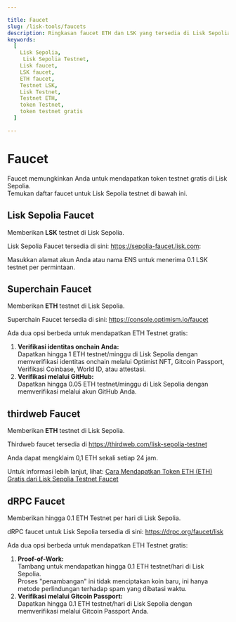 ```yaml
---

title: Faucet  
slug: /lisk-tools/faucets  
description: Ringkasan faucet ETH dan LSK yang tersedia di Lisk Sepolia Testnet. Dapatkan token testnet gratis di Lisk Sepolia.  
keywords:  
  [
    Lisk Sepolia,
     Lisk Sepolia Testnet,
    Lisk faucet,
    LSK faucet,
    ETH faucet,
    Testnet LSK,
    Lisk Testnet,
    Testnet ETH,
    token Testnet,
    token testnet gratis
  ]  

---
```


# Faucet  

Faucet memungkinkan Anda untuk mendapatkan token testnet gratis di Lisk Sepolia.  
Temukan daftar faucet untuk Lisk Sepolia testnet di bawah ini.

## Lisk Sepolia Faucet  

Memberikan **LSK** testnet di Lisk Sepolia.

Lisk Sepolia Faucet tersedia di sini: https://sepolia-faucet.lisk.com:  

Masukkan alamat akun Anda atau nama ENS untuk menerima 0.1 LSK testnet per permintaan.

## Superchain Faucet  

Memberikan **ETH** testnet di Lisk Sepolia.

Superchain Faucet tersedia di sini: https://console.optimism.io/faucet

Ada dua opsi berbeda untuk mendapatkan ETH Testnet gratis:

1. **Verifikasi identitas onchain Anda:**  
   Dapatkan hingga 1 ETH testnet/minggu di Lisk Sepolia dengan memverifikasi identitas onchain melalui Optimist NFT, Gitcoin Passport, Verifikasi Coinbase, World ID, atau attestasi.
2. **Verifikasi melalui GitHub:**  
   Dapatkan hingga 0.05 ETH testnet/minggu di Lisk Sepolia dengan memverifikasi melalui akun GitHub Anda.

## thirdweb Faucet

Memberikan **ETH** testnet di Lisk Sepolia.

Thirdweb faucet tersedia di https://thirdweb.com/lisk-sepolia-testnet

Anda dapat mengklaim 0,1 ETH sekali setiap 24 jam.

Untuk informasi lebih lanjut, lihat: [Cara Mendapatkan Token ETH (ETH) Gratis dari Lisk Sepolia Testnet Faucet](https://blog.thirdweb.com/faucet-guides/how-to-get-free-eth-token-from-the-lisk-sepolia-faucet/)

## dRPC Faucet

Memberikan hingga 0.1 ETH Testnet per hari di Lisk Sepolia.

dRPC faucet untuk Lisk Sepolia tersedia di sini: https://drpc.org/faucet/lisk

Ada dua opsi berbeda untuk mendapatkan ETH Testnet gratis:

1. **Proof-of-Work:**  
   Tambang untuk mendapatkan hingga 0.1 ETH testnet/hari di Lisk Sepolia.  
   Proses "penambangan" ini tidak menciptakan koin baru, ini hanya metode perlindungan terhadap spam yang dibatasi waktu.
2. **Verifikasi melalui Gitcoin Passport:**  
   Dapatkan hingga 0.1 ETH testnet/hari di Lisk Sepolia dengan memverifikasi melalui Gitcoin Passport Anda.
